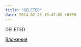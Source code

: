 ```yaml
---
title: "DELETED"
date: 2014-02-23 19:47:00 +0300
---
```


DELETED

[Вложение](https://vk.com/photo36954597_323812017)
